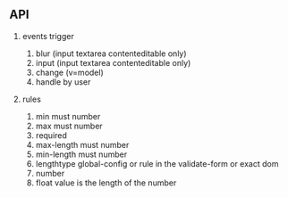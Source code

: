 ## API

1. events trigger
    1. blur (input textarea contenteditable only)
    2. input (input textarea contenteditable only)
    3. change (v=model)
    4. handle by user

2. rules
    1. min must number
    2. max must number
    3. required
    4. max-length must number
    5. min-length must number
    6. lengthtype global-config or rule in the validate-form or exact dom
    7. number
    8. float value is the length of the number
